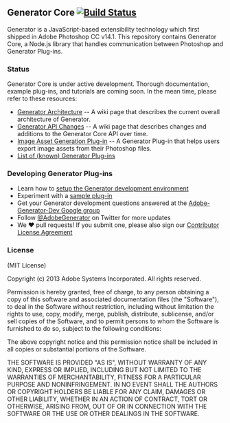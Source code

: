 ## Generator Core [![Build Status](https://travis-ci.org/adobe-photoshop/generator-core.png?branch=master)](https://travis-ci.org/adobe-photoshop/generator-core)

Generator is a JavaScript-based extensibility technology which first shipped in Adobe Photoshop CC v14.1. This repository contains Generator Core, a Node.js library that handles communication between Photoshop and Generator Plug-ins.

### Status

Generator Core is under active development. Thorough documentation, example plug-ins, and tutorials are coming soon. In the mean time, please refer to these resources:

* [Generator Architecture](https://github.com/adobe-photoshop/generator-core/wiki/Generator-Architecture) -- A wiki page that describes the current overall architecture of Generator.
* [Generator API Changes](https://github.com/adobe-photoshop/generator-core/wiki/API-Changes) -- A wiki page that describes changes and additions to the Generator Core API over time. 
* [Image Asset Generation Plug-in](https://github.com/adobe-photoshop/generator-assets) -- A Generator Plug-in that helps users export image assets from their Photoshop files.
* [List of (known) Generator Plug-ins](https://github.com/adobe-photoshop/generator-core/wiki/Generator-Plug-ins)

### Developing Generator Plug-ins

* Learn how to [setup the Generator development environment](https://github.com/adobe-photoshop/generator-core/wiki/Generator-Development-Environment-Setup)
* Experiment with a [sample plug-in](https://github.com/adobe-photoshop/generator-getting-started/)
* Get your Generator development questions answered at the [Adobe-Generator-Dev Google group](https://groups.google.com/forum/#!forum/adobe-generator-dev)
* Follow [@AdobeGenerator](https://twitter.com/AdobeGenerator) on Twitter for more updates
* We :heart: pull requests! If you submit one, please also sign our [Contributor License Agreement](https://secure.echosign.com/public/hostedForm?formid=8IWLQL2I3V7F6R)

### License

(MIT License)

Copyright (c) 2013 Adobe Systems Incorporated. All rights reserved.

Permission is hereby granted, free of charge, to any person obtaining a
copy of this software and associated documentation files (the "Software"),
to deal in the Software without restriction, including without limitation
the rights to use, copy, modify, merge, publish, distribute, sublicense,
and/or sell copies of the Software, and to permit persons to whom the
Software is furnished to do so, subject to the following conditions:

The above copyright notice and this permission notice shall be included in
all copies or substantial portions of the Software.

THE SOFTWARE IS PROVIDED "AS IS", WITHOUT WARRANTY OF ANY KIND, EXPRESS OR
IMPLIED, INCLUDING BUT NOT LIMITED TO THE WARRANTIES OF MERCHANTABILITY,
FITNESS FOR A PARTICULAR PURPOSE AND NONINFRINGEMENT. IN NO EVENT SHALL THE
AUTHORS OR COPYRIGHT HOLDERS BE LIABLE FOR ANY CLAIM, DAMAGES OR OTHER
LIABILITY, WHETHER IN AN ACTION OF CONTRACT, TORT OR OTHERWISE, ARISING
FROM, OUT OF OR IN CONNECTION WITH THE SOFTWARE OR THE USE OR OTHER
DEALINGS IN THE SOFTWARE.
